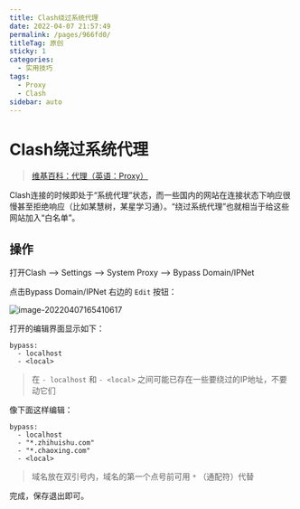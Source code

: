 ```yaml
---
title: Clash绕过系统代理
date: 2022-04-07 21:57:49
permalink: /pages/966fd0/
titleTag: 原创
sticky: 1
categories: 
  - 实用技巧
tags:
  - Proxy
  - Clash
sidebar: auto
---
```


# Clash绕过系统代理

> [维基百科：代理（英语：Proxy）](https://zh.wikipedia.org/wiki/%E4%BB%A3%E7%90%86%E6%9C%8D%E5%8A%A1%E5%99%A8)

Clash连接的时候即处于“系统代理”状态，而一些国内的网站在连接状态下响应很慢甚至拒绝响应（比如某慧树，某星学习通）。“绕过系统代理”也就相当于给这些网站加入“白名单”。

## 操作

打开Clash ——> Settings ——> System Proxy ——> Bypass Domain/IPNet

点击Bypass Domain/IPNet 右边的 `Edit` 按钮：

![image-20220407165410617](https://s2.loli.net/2022/04/07/BypKHO2SLFzXtnD.png)

打开的编辑界面显示如下：

```
bypass:
  - localhost
  - <local>
```

> 在 `- localhost` 和  `- <local>` 之间可能已存在一些要绕过的IP地址，不要动它们

像下面这样编辑：

```
bypass:
  - localhost
  - "*.zhihuishu.com"
  - "*.chaoxing.com"
  - <local>
```

> 域名放在双引号内，域名的第一个点号前可用 `*` （通配符）代替

完成，保存退出即可。

